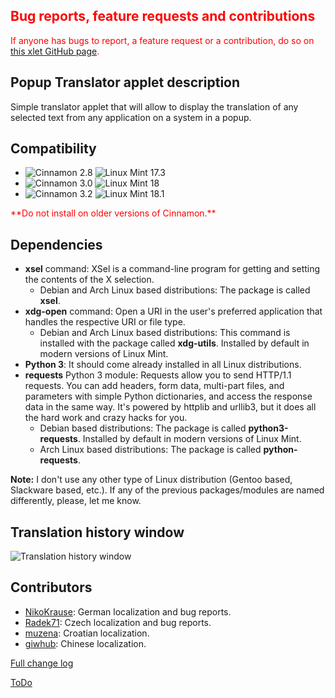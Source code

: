 <h2 style="color:red;">Bug reports, feature requests and contributions</h2>
<span style="color:red;">
If anyone has bugs to report, a feature request or a contribution, do so on <a href="https://github.com/Odyseus/CinnamonTools">this xlet GitHub page</a>.
</span>

## Popup Translator applet description

Simple translator applet that will allow to display the translation of any selected text from any application on a system in a popup.

## Compatibility

- ![Cinnamon 2.8](https://odyseus.github.io/CinnamonTools/lib/badges/cinn-2.8.svg) ![Linux Mint 17.3](https://odyseus.github.io/CinnamonTools/lib/badges/lm-17.3.svg)
- ![Cinnamon 3.0](https://odyseus.github.io/CinnamonTools/lib/badges/cinn-3.0.svg) ![Linux Mint 18](https://odyseus.github.io/CinnamonTools/lib/badges/lm-18.svg)
- ![Cinnamon 3.2](https://odyseus.github.io/CinnamonTools/lib/badges/cinn-3.2.svg) ![Linux Mint 18.1](https://odyseus.github.io/CinnamonTools/lib/badges/lm-18.1.svg)

<span style="color:red;">
**Do not install on older versions of Cinnamon.**
</span>

## Dependencies

- **xsel** command: XSel is a command-line program for getting and setting the contents of the X selection.
    - Debian and Arch Linux based distributions: The package is called **xsel**.
- **xdg-open** command: Open a URI in the user's preferred application that handles the respective URI or file type.
    - Debian and Arch Linux based distributions: This command is installed with the package called **xdg-utils**. Installed by default in modern versions of Linux Mint.
- **Python 3**: It should come already installed in all Linux distributions.
- **requests** Python 3 module: Requests allow you to send HTTP/1.1 requests. You can add headers, form data, multi-part files, and parameters with simple Python dictionaries, and access the response data in the same way. It's powered by httplib and urllib3, but it does all the hard work and crazy hacks for you.
    - Debian based distributions: The package is called **python3-requests**. Installed by default in modern versions of Linux Mint.
    - Arch Linux based distributions: The package is called **python-requests**.

**Note:** I don't use any other type of Linux distribution (Gentoo based, Slackware based, etc.). If any of the previous packages/modules are named differently, please, let me know.

## Translation history window

![Translation history window](https://odyseus.github.io/CinnamonTools/lib/img/PopupTranslator-001.png "Translation history window")

## Contributors
- [NikoKrause](https://github.com/NikoKrause): German localization and bug reports.
- [Radek71](https://github.com/Radek71): Czech localization and bug reports.
- [muzena](https://github.com/muzena): Croatian localization.
- [giwhub](https://github.com/giwhub): Chinese localization.

[Full change log](https://github.com/Odyseus/CinnamonTools/blob/master/applets/0dyseus%40PopupTranslator/CHANGELOG.md)

[ToDo](https://github.com/Odyseus/CinnamonTools/blob/master/applets/0dyseus%40PopupTranslator/TODO)
